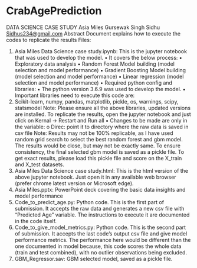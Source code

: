 # CrabAgePrediction

DATA SCIENCE CASE STUDY
Asia Miles
Gursewak Singh Sidhu
Sidhus234@gmail.com
Abstract
Document explains how to execute the codes to replicate the results
Files:
1. Asia Miles Data Science case study.ipynb: This is the jupyter notebook that was used to develop the model.
• It covers the below process:
▪ Exploratory data analysis
▪ Random Forest Model building (model selection and model performance)
▪ Gradient Boosting Model building (model selection and model performance)
▪ Linear regression (model selection and model performance)
• Required python config and libraries:
▪ The python version 3.6.9 was used to develop the model.
▪ Important libraries need to execute this code are:
1. Scikit-learn, numpy, pandas, matplotlib, pickle, os, warnings, scipy, statsmodel
Note: Please ensure all the above libraries, updated versions are installed. To replicate the results, open the jupyter notebook and just click on Kernal -> Restart and Run all
▪ Changes to be made are only in the variable:
o Direc: point it to directory where the raw data is saved in csv file
Note: Results may not be 100% replicable, as I have used random grid search to select the best random forest and gbm model. The results would be close, but may not be exactly same. To ensure consistency, the final selected gbm model is saved as a pickle file. To get exact results, please load this pickle file and score on the X_train and X_test datasets.
2. Asia Miles Data Science case study.html: This is the html version of the above jupyter notebook. Just open it in any available web browser (prefer chrome latest version or Microsoft edge).
3. Asia Miles.pptx: PowerPoint deck covering the basic data insights and model performance
4. Code_to_predict_age.py: Python code. This is the first part of submission. It accepts the raw data and generates a new csv file with “Predicted Age” variable. The instructions to execute it are documented in the code itself.
5. Code_to_give_model_metrics.py: Python code. This is the second part of submission. It accepts the last code’s output csv file and give model performance metrics. The performance here would be different than the one documented in model because, this code scores the whole data (train and test combined), with no outlier observations being excluded.
6. GBM_Regressor.sav: GBM selected model, saved as a pickle file.
